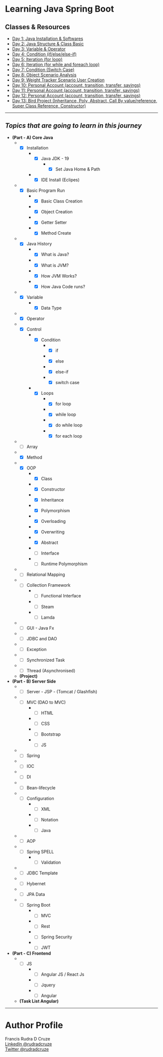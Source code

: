 # Learning Java Spring Boot

## Classes & Resources
* [Day 1: Java Installation & Softwares](./day-1-installation/)
* [Day 2: Java Structure & Class Basic](./day-2-basic-class/)
* [Day 3: Variable & Operator](./day-3-variable-operator/)
* [Day 4: Condition (if/else/else-if)](./day-4-condition/)
* [Day 5: Iteration (for loop)](./day-5-for-loop/)
* [Day 6: Iteration (for while and foreach loop)](./day-6-while-do-foreach/)
* [Day 7: Condition (Switch Case)](./day-7-switch-case/)
* [Day 8: Object Scenario Analysis](./day-8-senario-analysis-objects/)
* [Day 9: Weight Tracker Scenario User Creation](./day-9-weight-tracker-user/)
* [Day 10: Personal Account (account, transition, transfer, savings)](./day-10-oop-personal-account/)
* [Day 11: Personal Account (account, transition, transfer, savings)](./day-11-oop-personal-account%20(Further%20Dive)/)
* [Day 12: Personal Account (account, transition, transfer, savings)](./day-12-oop-personal-account%20(Code)/)
* [Day 13: Bird Project (Inheritance, Poly, Abstract, Call By value/reference, Super Class Reference, Constructor)](./day-13-oop-bird-upto-abstract/)

---

## _Topics that are going to learn in this journey_

* **(Part - A) Core Java** <br>
    * - [x] Installation
        * - [x] Java JDK - 19
            * - [x] Set Java Home & Path
        * - [x] IDE Install (Eclipes)
    * - [x] Basic Program Run
    	* - [x] Basic Class Creation
        * - [x] Object Creation
        * - [x] Getter Setter
        * - [x] Method Create
    * - [x] Java History
    	* - [x] What is Java?
    	* - [x] What is JVM?
    	* - [x] How JVM Works?
    	* - [x] How Java Code runs?
    * - [x] Variable
        * - [x] Data Type
    * - [x] Operator
    * - [x] Control
        * - [x] Condition
            * - [x] if
            * - [x] else
            * - [x] else-if
            * - [x] switch case
        * - [x] Loops
            * - [x] for loop
            * - [x] while loop
            * - [x] do while loop
            * - [x] for each loop
    * - [ ] Array
    * - [x] Method
    * - [x] OOP
        * - [x] Class
        * - [x] Constructor
        * - [x] Inheritance
        * - [x] Polymorphism
        * - [x] Overloading
        * - [x] Overwriting
        * - [x] Abstract
        * - [ ] Interface
        * - [ ] Runtime Polymorphism
    * - [ ] Relational Mapping
    * - [ ] Collection Framework
        * - [ ] Functional Interface
        * - [ ] Steam
        * - [ ] Lamda
    * - [ ] GUI - Java Fx
    * - [ ] JDBC and DAO
    * - [ ] Exception
    * - [ ] Synchronized Task
    * - [ ] Thread (Asynchronised)
    * **(Project)**
* **(Part - B) Server Side**
    * - [ ] Server - JSP - (Tomcat / Glashfish)
    * - [ ] MVC (DAO to MVC)
        * - [ ] HTML
        * - [ ] CSS
        * - [ ] Bootstrap
        * - [ ] JS
    * - [ ] Spring
    * - [ ] IOC
    * - [ ] DI
    * - [ ] Bean-lifecycle
    * - [ ] Configuration
        * - [ ] XML
        * - [ ] Notation
        * - [ ] Java
    * - [ ] AOP
    * - [ ] Spring SPELL
        * - [ ] Validation
    * - [ ] JDBC Template
    * - [ ] Hybernet
    * - [ ] JPA Data
    * - [ ] Spring Boot
        * - [ ] MVC
        * - [ ] Rest
        * - [ ] Spring Security
        * - [ ] JWT
* **(Part - C) Frontend**
    * - [ ] JS
        * - [ ] Angular JS / React Js
        * - [ ] Jquery
        * - [ ] Angular
	* **(Task List Angular)**
___
# Author Profile
Francis Rudra D Cruze <br>
[LinkedIn @rudradcruze](https://www.linkedin.com/in/rudradcruze?) <br>
[Twitter @rudradcruze](https://twitter.com/rudradcruze)
